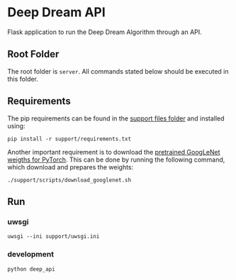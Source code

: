 # Deep Dream API

Flask application to run the Deep Dream Algorithm through an API.

## Root Folder

The root folder is `server`.
All commands stated below should be executed in this folder. 

## Requirements

The pip requirements can be found in the [support files folder](server/support) and installed using:

```
pip install -r support/requirements.txt
```

Another important requirement is to download the [pretrained GoogLeNet weigths for PyTorch](https://download.pytorch.org/models/googlenet-1378be20.pth). This can be done by running the following command, which download and prepares the weights:

```
./support/scripts/download_googlenet.sh
```

## Run

### uwsgi

```
uwsgi --ini support/uwsgi.ini 
```

### development

```
python deep_api
```
